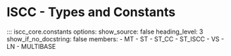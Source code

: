 # **ISCC** - Types and Constants

::: iscc_core.constants
    options:
        show_source: false
        heading_level: 3
        show_if_no_docstring: false
        members:
            - MT
            - ST
            - ST_CC
            - ST_ISCC
            - VS
            - LN
            - MULTIBASE
